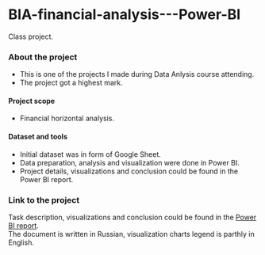 # BIA-financial-analysis---Power-BI
Class project.

### About the project  
- This is one of the projects I made during Data Anlysis course attending.
- The project got a highest mark. 
#### Project scope
- Financial horizontal analysis.
#### Dataset and tools
- Initial dataset was in form of Google Sheet. 
- Data preparation, analysis and visualization were done in Power BI.  
- Project details, visualizations and conclusion could be found in the Power BI report.  


### Link to the project  
Task description, visualizations and conclusion could be found in the [Power BI report](https://github.com/realseich/BIA-financial-analysis---Power-BI/blob/main/BIA_Case1_module21_ed1b.pdf).  
The document is written in Russian, visualization charts legend is parthly in English. 
